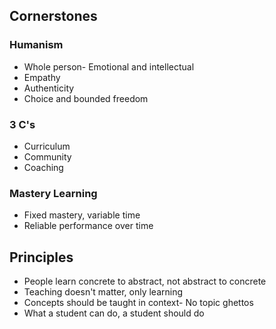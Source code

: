 ## Cornerstones

### Humanism

* Whole person- Emotional and intellectual
* Empathy
* Authenticity
* Choice and bounded freedom

### 3 C's

* Curriculum
* Community
* Coaching

### Mastery Learning

* Fixed mastery, variable time
* Reliable performance over time

## Principles

* People learn concrete to abstract, not abstract to concrete
* Teaching doesn't matter, only learning
* Concepts should be taught in context- No topic ghettos
* What a student can do, a student should do
